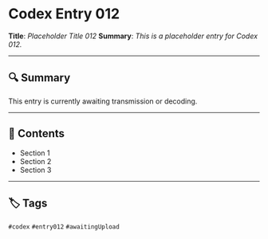 # Codex Entry 012

**Title**: *Placeholder Title 012*
**Summary**: _This is a placeholder entry for Codex 012._

---

## 🔍 Summary

This entry is currently awaiting transmission or decoding.

---

## 🧠 Contents

- Section 1
- Section 2
- Section 3

---

## 🏷️ Tags

`#codex` `#entry012` `#awaitingUpload`
